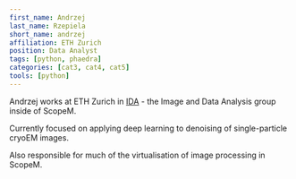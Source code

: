 ```yaml
---
first_name: Andrzej
last_name: Rzepiela
short_name: andrzej
affiliation: ETH Zurich
position: Data Analyst
tags: [python, phaedra]
categories: [cat3, cat4, cat5]
tools: [python]
---
```


Andrzej works at ETH Zurich in [IDA](http://let-your-data-speak.com/) - the Image and Data Analysis group inside of ScopeM.

Currently focused on applying deep learning to denoising of single-particle cryoEM images.

Also responsible for much of the virtualisation of image processing in ScopeM.

